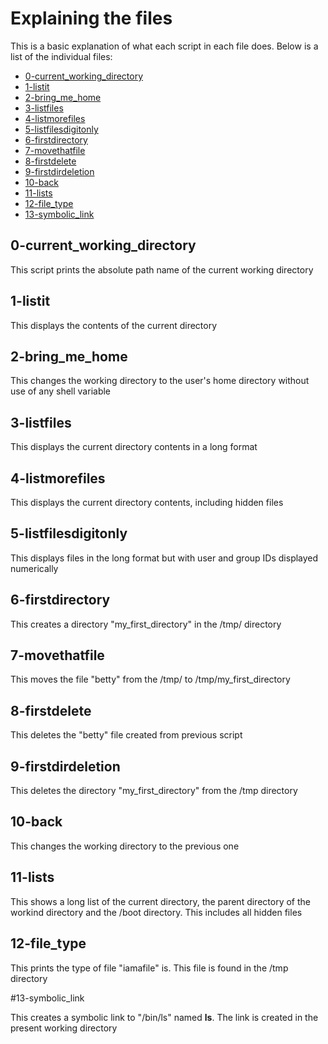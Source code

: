 # Explaining the files

This is a basic explanation of what each script in each file does. Below is a list of the individual files:

* [0-current_working_directory](#0-current_working_directory)
* [1-listit](#1-listit)
* [2-bring_me_home](#2-bring_me_home)
* [3-listfiles](#3-listfiles)
* [4-listmorefiles](#4-listmorefiles)
* [5-listfilesdigitonly](#5-listfilesdigitonly)
* [6-firstdirectory](#6-firstdirectory)
* [7-movethatfile](#7-movethatfile)
* [8-firstdelete](#8-firstdelete)
* [9-firstdirdeletion](#9-firstdirdeletion)
* [10-back](#10-back)
* [11-lists](#11-lists)
* [12-file_type](#12-file_type)
* [13-symbolic_link](#13-symbolic_link)


## 0-current_working_directory

This script prints the absolute path name of the current working directory

## 1-listit

This displays the contents of the current directory

## 2-bring_me_home

This changes the working directory to the user's home directory without use of any shell variable

## 3-listfiles

This displays the current directory contents in a long format

## 4-listmorefiles

This displays the current directory contents, including hidden files

## 5-listfilesdigitonly

This displays files in the long format but with user and group IDs displayed numerically

## 6-firstdirectory

This creates a directory "my_first_directory" in the /tmp/ directory

## 7-movethatfile

This moves the file "betty" from the /tmp/ to /tmp/my_first_directory

## 8-firstdelete

This deletes the "betty" file created from previous script

## 9-firstdirdeletion

This deletes the directory "my_first_directory" from the /tmp directory

## 10-back

This changes the working directory to the previous one

## 11-lists

This shows a long list of the current directory, the parent directory of the workind directory and the /boot directory. This includes all hidden files

## 12-file_type

This prints the type of file "iamafile" is. This file is found in the /tmp directory

#13-symbolic_link

This creates a symbolic link to "/bin/ls" named __ls__. The link is created in the present working directory
